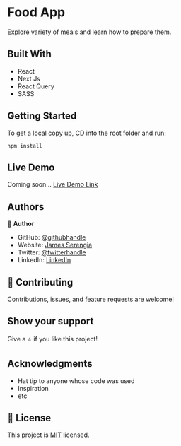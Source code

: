 # Food App

Explore variety of meals and learn how to prepare them.

## Built With

- React
- Next Js
- React Query
- SASS

## Getting Started

To get a local copy up, CD into the root folder and run:

```
npm install
```

## Live Demo

Coming soon...
[Live Demo Link]()

## Authors

👤 **Author**

- GitHub: [@githubhandle](https://github.com/serengia)
- Website: [James Serengia](https://jamesserengia.com/)
- Twitter: [@twitterhandle](https://twitter.com/jamesserengia)
- LinkedIn: [LinkedIn](https://linkedin.com/in/james-serengia)

## 🤝 Contributing

Contributions, issues, and feature requests are welcome!

## Show your support

Give a ⭐️ if you like this project!

## Acknowledgments

- Hat tip to anyone whose code was used
- Inspiration
- etc

## 📝 License

This project is [MIT](./LICENSE.md) licensed.
